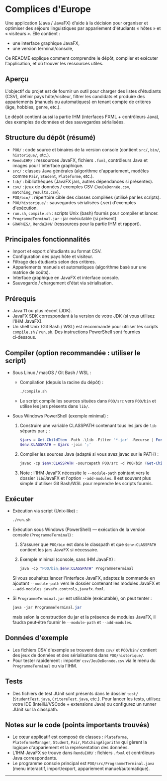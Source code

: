 # Complices d'Europe
Une application (Java / JavaFX) d'aide à la décision pour organiser et optimiser des séjours linguistiques par appariement d'étudiants « hôtes » et « visiteurs ». Elle contient :

- une interface graphique JavaFX,
- une version terminal/console,

Ce README explique comment comprendre le dépôt, compiler et exécuter l'application, et où trouver les ressources utiles.

## Aperçu

L'objectif du projet est de fournir un outil pour charger des listes d'étudiants (CSV), définir pays hôte/visiteur, filtrer les candidats et produire des appariements (manuels ou automatiques) en tenant compte de critères (âge, hobbies, genre, etc.).

Le dépôt contient aussi la partie IHM (interfaces FXML + contrôleurs Java), des exemples de données et des sauvegardes sérialisées.

## Structure du dépôt (résumé)

- `POO/` : code source et binaires de la version console (contient `src/`, `bin/`, `historique/`, etc.).
- `RenduIHM/` : ressources JavaFX, fichiers `.fxml`, contrôleurs Java et images pour l'interface graphique.
- `src/` : classes Java générales (algorithme d'appariement, modèles comme `Pair`, `Student`, `Plateforme`, etc.).
- `lib/` : bibliothèques (JavaFX jars, autres dépendances si présentes).
- `csv/` : jeux de données / exemples CSV (`JeuDeDonnée.csv`, `matching_results.csv`).
- `POO/bin/` : répertoire cible des classes compilées (utilisé par les scripts).
- `POO/historique/` : sauvegardes sérialisées (.ser) d'exemples d'exécution.
- `run.sh`, `compile.sh` : scripts Unix (bash) fournis pour compiler et lancer.
- `ProgrammeTerminal.jar` : jar exécutable (si présent)
- `GRAPHES/`, `RenduIHM/` (ressources pour la partie IHM et rapport).

## Principales fonctionnalités

- Import et export d'étudiants au format CSV.
- Configuration des pays hôte et visiteur.
- Filtrage des étudiants selon des critères.
- Appariements manuels et automatiques (algorithme basé sur une matrice de coûts).
- Interface graphique en JavaFX et interface console.
- Sauvegarde / chargement d'état via sérialisation.

## Prérequis

- Java 11 ou plus récent (JDK).
- JavaFX SDK correspondant à la version de votre JDK (si vous utilisez l'IHM JavaFX).
- Un shell Unix (Git Bash / WSL) est recommandé pour utiliser les scripts `compile.sh` / `run.sh`. Des instructions PowerShell sont fournies ci‑dessous.

## Compiler (option recommandée : utiliser le script)

- Sous Linux / macOS / Git Bash / WSL :

	- Compilation (depuis la racine du dépôt) :

		```bash
		./compile.sh
		```

	- Le script compile les sources situées dans `POO/src` vers `POO/bin` et utilise les jars présents dans `lib/`.

- Sous Windows PowerShell (exemple minimal) :

	1. Construire une variable CLASSPATH contenant tous les jars de `lib` séparés par `;` :

		 ```powershell
		 $jars = Get-ChildItem -Path .\lib -Filter '*.jar' -Recurse | ForEach-Object { $_.FullName }
		 $env:CLASSPATH = $jars -join ';'
		 ```

	2. Compiler les sources Java (adapté si vous avez javac sur le PATH) :

		 ```powershell
		 javac -cp $env:CLASSPATH -sourcepath POO/src -d POO/bin (Get-ChildItem -Path POO/src -Filter '*.java' -Recurse | ForEach-Object { $_.FullName })
		 ```

	3. Note : l'IHM JavaFX nécessite le `--module-path` pointant vers le dossier `lib`/JavaFX et l'option `--add-modules`. Il est souvent plus simple d'utiliser Git Bash/WSL pour reprendre les scripts fournis.

## Exécuter

- Exécution via script (Unix-like) :

	```bash
	./run.sh
	```

- Exécution sous Windows (PowerShell) — exécution de la version console (`ProgrammeTerminal`) :

	1. S'assurer que `POO/bin` est dans le classpath et que `$env:CLASSPATH` contient les jars JavaFX si nécessaire.
	2. Exemple minimal (console, sans IHM JavaFX) :

		 ```powershell
		 java -cp "POO/bin;$env:CLASSPATH" ProgrammeTerminal
		 ```

	Si vous souhaitez lancer l'interface JavaFX, adaptez la commande en ajoutant `--module-path` vers le dossier contenant les modules JavaFX et `--add-modules javafx.controls,javafx.fxml`.

- Si `ProgrammeTerminal.jar` est utilisable (exécutable), on peut tenter :

	```powershell
	java -jar ProgrammeTerminal.jar
	```

	mais selon la construction du jar et la présence de modules JavaFX, il faudra peut‑être fournir le `--module-path` et `--add-modules`.

## Données d'exemple

- Les fichiers CSV d'exemple se trouvent dans `csv/` et `POO/bin/` contient des jeux de données et des sérialisations dans `POO/historique/`.
- Pour tester rapidement : importer `csv/JeuDeDonnée.csv` via le menu du `ProgrammeTerminal` ou via l'IHM.

## Tests

- Des fichiers de test JUnit sont présents dans le dossier `test/` (`StudentTest.java`, `CritereTest.java`, etc.). Pour lancer les tests, utilisez votre IDE (IntelliJ/VSCode + extensions Java) ou configurez un runner JUnit sur la classpath.

## Notes sur le code (points importants trouvés)

- Le cœur applicatif est composé de classes : `Plateforme`, `PlateformeManager`, `Student`, `Pair`, `MatchingAlgorithm` qui gèrent la logique d'appariement et la représentation des données.
- L'IHM JavaFX se trouve dans `RenduIHM/` : fichiers `.fxml` et contrôleurs Java correspondants.
- Le programme console principal est `POO/src/ProgrammeTerminal.java` (menu interactif, import/export, appariement manuel/automatique).

---